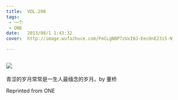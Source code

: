 ```yaml
---
title:	VOL.298
tags:
 - 一个
 - ONE
date:	2013/08/1 1:43:32
cover:	http://image.wufazhuce.com/FmCLgNBP7zUxI0J-EecOnE23i5-N

---
```

![](http://image.wufazhuce.com/FmCLgNBP7zUxI0J-EecOnE23i5-N)
---

青涩的岁月常常是一生人最缅念的岁月。by 董桥
 
Reprinted from ONE
